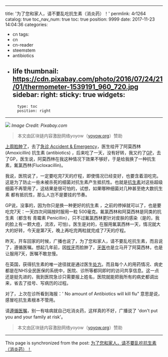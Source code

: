 
---
title: '为了您和家人，请不要乱吃抗生素（消炎药）！'
permlink: 4r1264
catalog: true
toc_nav_num: true
toc: true
position: 9999
date: 2017-11-23 14:04:36
categories:
- cn
tags:
- cn
- cn-reader
- steemstem
- antibiotics
- life
thumbnail: https://cdn.pixabay.com/photo/2016/07/24/21/01/thermometer-1539191_960_720.jpg
sidebar:
    right:
        sticky: true
widgets:
    -
        type: toc
        position: right
---


![](https://cdn.pixabay.com/photo/2016/07/24/21/01/thermometer-1539191_960_720.jpg)
*Image Credit: Pixabay.com*

> 本文由区块链内容激励网络yoyow（[yoyow.org](yoyow.org)）赞助

[上周脸肿了](https://steemit.com/cn/@justyy/3xxwrq)，去了[急诊 Accident & Emergency](https://justyy.com/archives/5590)，医生给开了阿莫西林(Amoxicillin) 抗生素 (antibiotics) ，后来吃了一天，没有好转，我又约了[GP](https://justyy.com/archives/3581)，去了GP，医生说，阿莫西林在我这种情况下效果不够好，于是给我换了一种抗生素，氟氯西林(Flucloxacillin)。

我说，医院说了，一定要吃完7天的疗程，即使情况已经变好，也要含着泪吃完。这是为了防止一些未被杀死的细菌对抗生素产生抵抗性。也就是[抗生素](https://justyy.com/archives/3577)对这些超级细菌不再管用了，这结果是很可怕的，试想，如果哪种细菌对几种甚至绝大数抗生素 都有抵抗性，那么人岂不是要挂的节奏。

GP说，没事的，因为你只是换一种更好的抗生素 ，之前的停掉就可以了，也是要吃完7天：一天四次间隔按时服用一粒 500毫克。氟氯西林和阿莫西林是同类的抗生素（都含有 青霉素 Penicillin），只不过氟氯西林更针对皮肤的感染（是的，我的脸上有一颗大痘，流浓，可怕）。医生是对的，在服用氟氯西林一天，情况就大大的好转，今天是第7天，晚上再吃完两粒就完成了7天的疗程。

昨天，开车回家的时候，广播也说了，为了您和家人，请不要乱吃抗生素，而且说了，遵循医嘱。想起几年前，因[拔牙](https://justyy.com/archives/1408)而脸肿了，[牙医](https://justyy.com/archives/4180)也是立马开了阿莫西林，也是让服用7天，医嘱不敢怠慢。

在英国，获得抗生素的唯一途径就是通过医生[处方](https://justyy.com/archives/4031)。而且每个人的用药情况、病史都是在NHS全民医保的系统中，医院、诊所等都同即时的访问共享信息。这一点还是挺先进的，我到医院急诊只需要报上姓名，医院就能把我所有的病史都调出来，省去了挂号、写病历的过程。

对了，上次在诊所看到海报：' No amount of Antibiotics will kill flu" 意思是说，感冒吃抗生素根本不管用。

请[遵循医嘱](https://justyy.com/archives/5622)，别一有啥病就自己吃消炎药，这样真的不好，广播说了 'don't put you and your family at risk'。

> 本文由区块链内容激励网络yoyow（[yoyow.org](yoyow.org)）赞助

- - -

This page is synchronized from the post: [为了您和家人，请不要乱吃抗生素（消炎药）！](https://steemit.com/@justyy/4r1264)
